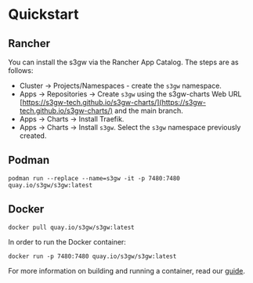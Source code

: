 # Quickstart

## Rancher

You can install the s3gw via the Rancher App Catalog. The steps are as follows:

- Cluster -> Projects/Namespaces - create the `s3gw` namespace.
- Apps -> Repositories -> Create `s3gw` using the s3gw-charts Web URL
  [https://s3gw-tech.github.io/s3gw-charts/](https://s3gw-tech.github.io/s3gw-charts/)
  and the main branch.
- Apps -> Charts -> Install Traefik.
- Apps -> Charts -> Install `s3gw`.
  Select the `s3gw` namespace previously created.

## Podman

```shell
podman run --replace --name=s3gw -it -p 7480:7480 quay.io/s3gw/s3gw:latest
```

## Docker

```shell
docker pull quay.io/s3gw/s3gw:latest
```

In order to run the Docker container:

```shell
docker run -p 7480:7480 quay.io/s3gw/s3gw:latest
```

For more information on building and running a container, read our
[guide](./developing#how-to-build-your-own-containers).
